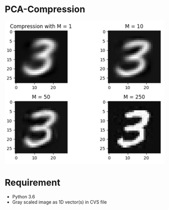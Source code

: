 # PCA-Compression

![Compression Sample](https://github.com/binarydoor/PCA-Compression/raw/master/compression_sample.png)



# Requirement

* Python 3.6
* Gray scaled image as 1D vector(s) in CVS file